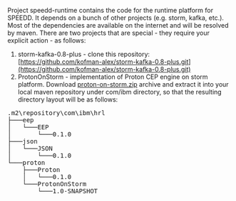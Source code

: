 Project speedd-runtime contains the code for the runtime platform for SPEEDD. It depends on a bunch of other projects (e.g. storm, kafka, etc.). Most of the dependencies are available on the internet and will be resolved by maven. There are two projects that are special - they require your explicit action - as follows:

1. storm-kafka-0.8-plus - clone this repository: [https://github.com/kofman-alex/storm-kafka-0.8-plus.git](https://github.com/kofman-alex/storm-kafka-0.8-plus.git)
2. ProtonOnStorm - implementation of Proton CEP engine on storm platform. Download [proton-on-storm.zip](https://github.com/kofman-alex/speedd/blob/master/proton-on-storm.zip "proton-on-storm.zip") archive and extract it into your local maven repository under com/ibm directory, so that the resulting directory layout will be as follows:
<pre>.m2\repository\com\ibm\hrl
├───eep
│   └───EEP
│       └───0.1.0
├───json
│   └───JSON
│       └───0.1.0
└───proton
    ├───Proton
    │   └───0.1.0
    └───ProtonOnStorm
        └───1.0-SNAPSHOT
 </pre>